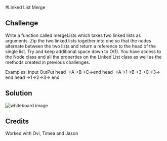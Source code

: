 #Linked List Merge

## Challenge
Write a function called mergeLists which takes two linked lists as arguments. Zip the two linked lists together into one so that the nodes alternate between the two lists and return a reference to the head of the single list. Try and keep additional space down to O(1). You have access to the Node class and all the properties on the Linked List class as well as the methods created in previous challenges.

Examples:
Input                      OutPut
head ->A->B->C->end        head ->A->1->B->3->C->3-> end
head ->1->2->3-> end

## Solution
![whiteboard image](ll_merge.jpg)

## Credits
Worked with Ovi, Timea and Jason